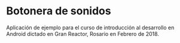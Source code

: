 # Botonera de sonidos
Aplicación de ejemplo para el curso de introducción al desarrollo en Android dictado en Gran Reactor, Rosario en Febrero de 2018.

